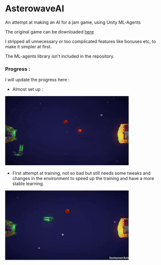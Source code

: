 # AsterowaveAI
An attempt at making an AI for a jam game, using Unity ML-Agents

The original game can be downloaded [here](https://globalgamejam.org/2017/games/asterowave)

I stripped all unnecessary or too complicated features like bonuses etc, to make it simpler at first.

The ML-agents library isn't included in the repository.

### Progress :

I will update the progress here :

- Almost set up :

<img src="progress/progress_01.gif" width="400" />

- First attempt at training, not so bad but still needs some tweaks and changes in the environment to speed up the training
  and have a more stable learning.
  
<img src="progress/progress_02.gif" width="400" />
  
